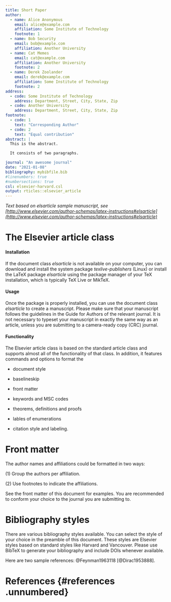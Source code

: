 ```yaml
---
title: Short Paper
author:
  - name: Alice Anonymous
    email: alice@example.com
    affiliation: Some Institute of Technology
    footnote: 1
  - name: Bob Security
    email: bob@example.com
    affiliation: Another University
  - name: Cat Memes
    email: cat@example.com
    affiliation: Another University
    footnote: 2
  - name: Derek Zoolander
    email: derek@example.com
    affiliation: Some Institute of Technology
    footnote: 2
address:
  - code: Some Institute of Technology
    address: Department, Street, City, State, Zip
  - code: Another University
    address: Department, Street, City, State, Zip
footnote:
  - code: 1
    text: "Corresponding Author"
  - code: 2
    text: "Equal contribution"
abstract: |
  This is the abstract.

  It consists of two paragraphs.

journal: "An awesome journal"
date: "2021-01-08"
bibliography: mybibfile.bib
#linenumbers: true
#numbersections: true
csl: elsevier-harvard.csl
output: rticles::elsevier_article
---
```


_Text based on elsarticle sample manuscript, see [http://www.elsevier.com/author-schemas/latex-instructions#elsarticle](http://www.elsevier.com/author-schemas/latex-instructions#elsarticle)_


The Elsevier article class
==========================

#### Installation

If the document class *elsarticle* is not available on your computer,
you can download and install the system package *texlive-publishers*
(Linux) or install the LaTeX package *elsarticle* using the package
manager of your TeX installation, which is typically TeX Live or MikTeX.

#### Usage

Once the package is properly installed, you can use the document class
*elsarticle* to create a manuscript. Please make sure that your
manuscript follows the guidelines in the Guide for Authors of the
relevant journal. It is not necessary to typeset your manuscript in
exactly the same way as an article, unless you are submitting to a
camera-ready copy (CRC) journal.

#### Functionality

The Elsevier article class is based on the standard article class and
supports almost all of the functionality of that class. In addition, it
features commands and options to format the

-   document style

-   baselineskip

-   front matter

-   keywords and MSC codes

-   theorems, definitions and proofs

-   lables of enumerations

-   citation style and labeling.

Front matter
============

The author names and affiliations could be formatted in two ways:

(1) Group the authors per affiliation.

(2) Use footnotes to indicate the affiliations.

See the front matter of this document for examples. You are recommended
to conform your choice to the journal you are submitting to.

Bibliography styles
===================

There are various bibliography styles available. You can select the
style of your choice in the preamble of this document. These styles are
Elsevier styles based on standard styles like Harvard and Vancouver.
Please use BibTeX to generate your bibliography and include DOIs
whenever available.

Here are two sample references: @Feynman1963118 [@Dirac1953888].

References {#references .unnumbered}
==========
